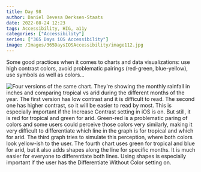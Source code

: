 ```yaml
---
title: Day 98
author: Daniel Devesa Derksen-Staats
date: 2022-08-24 12:23
tags: Accessibility, HIG, a11y
categories: ["Accessibility"]
series: ["365 Days iOS Accessibility"]
image: /Images/365DaysIOSAccessibility/image112.jpg
---
```


Some good practices when it comes to charts and data visualizations: use high contrast colors, avoid problematic pairings (red-green, blue-yellow), use symbols as well as colors...

![Four versions of the same chart. They're showing the monthly rainfall in inches and comparing tropical vs arid during the different months of the year. The first version has low contrast and it is difficult to read. The second one has higher contrast, so it will be easier to read by most. This is especially important if the Increase Contrast setting in iOS is on. But still, it is red for tropical and green for arid. Green-red is a problematic paring of colors and some users could perceive those colors very similarly, making it very difficult to differentiate which line in the graph is for tropical and which for arid. The third graph tries to simulate this perception, where both colors look yellow-ish to the user. The fourth chart uses green for tropical and blue for arid, but it also adds shapes along the line for specific months. It is much easier for everyone to differentiate both lines. Using shapes is especially important if the user has the Differentiate Without Color setting on.](/Images/365DaysIOSAccessibility/image112.jpg)